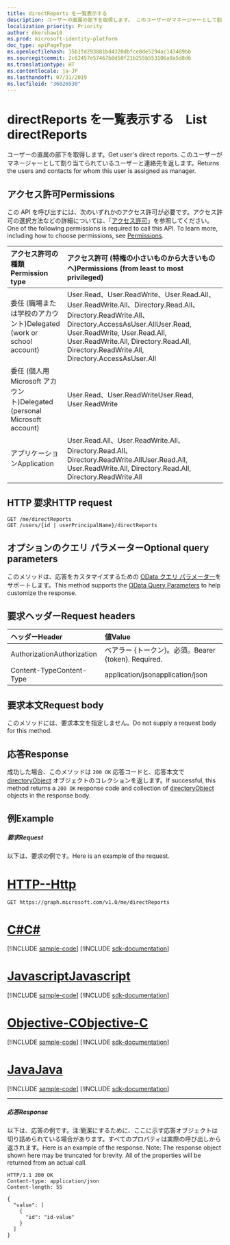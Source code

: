 ```yaml
---
title: directReports を一覧表示する　
description: ユーザーの直属の部下を取得します。 このユーザーがマネージャーとして割り当てられているユーザーと連絡先を返します。
localization_priority: Priority
author: dkershaw10
ms.prod: microsoft-identity-platform
doc_type: apiPageType
ms.openlocfilehash: 35b1fd293881bd4320dbfce8de5294ac143489bb
ms.sourcegitcommit: 2c62457e57467b8d50f21b255b553106a9a5d8d6
ms.translationtype: HT
ms.contentlocale: ja-JP
ms.lasthandoff: 07/31/2019
ms.locfileid: "36026930"
---
```

# <a name="list-directreports"></a><span data-ttu-id="c3d6b-104">directReports を一覧表示する　</span><span class="sxs-lookup"><span data-stu-id="c3d6b-104">List directReports</span></span>

<span data-ttu-id="c3d6b-105">ユーザーの直属の部下を取得します。</span><span class="sxs-lookup"><span data-stu-id="c3d6b-105">Get user's direct reports.</span></span> <span data-ttu-id="c3d6b-106">このユーザーがマネージャーとして割り当てられているユーザーと連絡先を返します。</span><span class="sxs-lookup"><span data-stu-id="c3d6b-106">Returns the users and contacts for whom this user is assigned as manager.</span></span>
## <a name="permissions"></a><span data-ttu-id="c3d6b-107">アクセス許可</span><span class="sxs-lookup"><span data-stu-id="c3d6b-107">Permissions</span></span>
<span data-ttu-id="c3d6b-p103">この API を呼び出すには、次のいずれかのアクセス許可が必要です。アクセス許可の選択方法などの詳細については、「[アクセス許可](/graph/permissions-reference)」を参照してください。</span><span class="sxs-lookup"><span data-stu-id="c3d6b-p103">One of the following permissions is required to call this API. To learn more, including how to choose permissions, see [Permissions](/graph/permissions-reference).</span></span>

|<span data-ttu-id="c3d6b-110">アクセス許可の種類</span><span class="sxs-lookup"><span data-stu-id="c3d6b-110">Permission type</span></span>      | <span data-ttu-id="c3d6b-111">アクセス許可 (特権の小さいものから大きいものへ)</span><span class="sxs-lookup"><span data-stu-id="c3d6b-111">Permissions (from least to most privileged)</span></span>              |
|:--------------------|:---------------------------------------------------------|
|<span data-ttu-id="c3d6b-112">委任 (職場または学校のアカウント)</span><span class="sxs-lookup"><span data-stu-id="c3d6b-112">Delegated (work or school account)</span></span> | <span data-ttu-id="c3d6b-113">User.Read、User.ReadWrite、User.Read.All、User.ReadWrite.All、Directory.Read.All、Directory.ReadWrite.All、Directory.AccessAsUser.All</span><span class="sxs-lookup"><span data-stu-id="c3d6b-113">User.Read, User.ReadWrite, User.Read.All, User.ReadWrite.All, Directory.Read.All, Directory.ReadWrite.All, Directory.AccessAsUser.All</span></span>    |
|<span data-ttu-id="c3d6b-114">委任 (個人用 Microsoft アカウント)</span><span class="sxs-lookup"><span data-stu-id="c3d6b-114">Delegated (personal Microsoft account)</span></span> | <span data-ttu-id="c3d6b-115">User.Read、User.ReadWrite</span><span class="sxs-lookup"><span data-stu-id="c3d6b-115">User.Read, User.ReadWrite</span></span>    |
|<span data-ttu-id="c3d6b-116">アプリケーション</span><span class="sxs-lookup"><span data-stu-id="c3d6b-116">Application</span></span> | <span data-ttu-id="c3d6b-117">User.Read.All、User.ReadWrite.All、Directory.Read.All、Directory.ReadWrite.All</span><span class="sxs-lookup"><span data-stu-id="c3d6b-117">User.Read.All, User.ReadWrite.All, Directory.Read.All, Directory.ReadWrite.All</span></span> |

## <a name="http-request"></a><span data-ttu-id="c3d6b-118">HTTP 要求</span><span class="sxs-lookup"><span data-stu-id="c3d6b-118">HTTP request</span></span>
<!-- { "blockType": "ignored" } -->
```http
GET /me/directReports
GET /users/{id | userPrincipalName}/directReports
```
## <a name="optional-query-parameters"></a><span data-ttu-id="c3d6b-119">オプションのクエリ パラメーター</span><span class="sxs-lookup"><span data-stu-id="c3d6b-119">Optional query parameters</span></span>
<span data-ttu-id="c3d6b-120">このメソッドは、応答をカスタマイズするための [OData クエリ パラメーター](https://developer.microsoft.com/graph/docs/concepts/query_parameters)をサポートします。</span><span class="sxs-lookup"><span data-stu-id="c3d6b-120">This method supports the [OData Query Parameters](https://developer.microsoft.com/graph/docs/concepts/query_parameters) to help customize the response.</span></span>
## <a name="request-headers"></a><span data-ttu-id="c3d6b-121">要求ヘッダー</span><span class="sxs-lookup"><span data-stu-id="c3d6b-121">Request headers</span></span>
| <span data-ttu-id="c3d6b-122">ヘッダー</span><span class="sxs-lookup"><span data-stu-id="c3d6b-122">Header</span></span>       | <span data-ttu-id="c3d6b-123">値</span><span class="sxs-lookup"><span data-stu-id="c3d6b-123">Value</span></span>|
|:-----------|:------|
| <span data-ttu-id="c3d6b-124">Authorization</span><span class="sxs-lookup"><span data-stu-id="c3d6b-124">Authorization</span></span>  | <span data-ttu-id="c3d6b-p104">ベアラー {トークン}。必須。</span><span class="sxs-lookup"><span data-stu-id="c3d6b-p104">Bearer {token}. Required.</span></span>  |
| <span data-ttu-id="c3d6b-127">Content-Type</span><span class="sxs-lookup"><span data-stu-id="c3d6b-127">Content-Type</span></span>   | <span data-ttu-id="c3d6b-128">application/json</span><span class="sxs-lookup"><span data-stu-id="c3d6b-128">application/json</span></span>  |

## <a name="request-body"></a><span data-ttu-id="c3d6b-129">要求本文</span><span class="sxs-lookup"><span data-stu-id="c3d6b-129">Request body</span></span>
<span data-ttu-id="c3d6b-130">このメソッドには、要求本文を指定しません。</span><span class="sxs-lookup"><span data-stu-id="c3d6b-130">Do not supply a request body for this method.</span></span>

## <a name="response"></a><span data-ttu-id="c3d6b-131">応答</span><span class="sxs-lookup"><span data-stu-id="c3d6b-131">Response</span></span>

<span data-ttu-id="c3d6b-132">成功した場合、このメソッドは `200 OK` 応答コードと、応答本文で [directoryObject](../resources/directoryobject.md) オブジェクトのコレクションを返します。</span><span class="sxs-lookup"><span data-stu-id="c3d6b-132">If successful, this method returns a `200 OK` response code and collection of [directoryObject](../resources/directoryobject.md) objects in the response body.</span></span>
## <a name="example"></a><span data-ttu-id="c3d6b-133">例</span><span class="sxs-lookup"><span data-stu-id="c3d6b-133">Example</span></span>
##### <a name="request"></a><span data-ttu-id="c3d6b-134">要求</span><span class="sxs-lookup"><span data-stu-id="c3d6b-134">Request</span></span>
<span data-ttu-id="c3d6b-135">以下は、要求の例です。</span><span class="sxs-lookup"><span data-stu-id="c3d6b-135">Here is an example of the request.</span></span>

# <a name="httptabhttp"></a>[<span data-ttu-id="c3d6b-136">HTTP</span><span class="sxs-lookup"><span data-stu-id="c3d6b-136">--Http</span></span>](#tab/http)
<!-- {
  "blockType": "request",
  "name": "get_directreports"
}-->
```http
GET https://graph.microsoft.com/v1.0/me/directReports
```
# <a name="ctabcsharp"></a>[<span data-ttu-id="c3d6b-137">C#</span><span class="sxs-lookup"><span data-stu-id="c3d6b-137">C#</span></span>](#tab/csharp)
[!INCLUDE [sample-code](../includes/snippets/csharp/get-directreports-csharp-snippets.md)]
[!INCLUDE [sdk-documentation](../includes/snippets/snippets-sdk-documentation-link.md)]

# <a name="javascripttabjavascript"></a>[<span data-ttu-id="c3d6b-138">Javascript</span><span class="sxs-lookup"><span data-stu-id="c3d6b-138">Javascript</span></span>](#tab/javascript)
[!INCLUDE [sample-code](../includes/snippets/javascript/get-directreports-javascript-snippets.md)]
[!INCLUDE [sdk-documentation](../includes/snippets/snippets-sdk-documentation-link.md)]

# <a name="objective-ctabobjc"></a>[<span data-ttu-id="c3d6b-139">Objective-C</span><span class="sxs-lookup"><span data-stu-id="c3d6b-139">Objective-C</span></span>](#tab/objc)
[!INCLUDE [sample-code](../includes/snippets/objc/get-directreports-objc-snippets.md)]
[!INCLUDE [sdk-documentation](../includes/snippets/snippets-sdk-documentation-link.md)]

# <a name="javatabjava"></a>[<span data-ttu-id="c3d6b-140">Java</span><span class="sxs-lookup"><span data-stu-id="c3d6b-140">Java</span></span>](#tab/java)
[!INCLUDE [sample-code](../includes/snippets/java/get-directreports-java-snippets.md)]
[!INCLUDE [sdk-documentation](../includes/snippets/snippets-sdk-documentation-link.md)]

---

##### <a name="response"></a><span data-ttu-id="c3d6b-141">応答</span><span class="sxs-lookup"><span data-stu-id="c3d6b-141">Response</span></span>
<span data-ttu-id="c3d6b-p105">以下は、応答の例です。注:簡潔にするために、ここに示す応答オブジェクトは切り詰められている場合があります。すべてのプロパティは実際の呼び出しから返されます。</span><span class="sxs-lookup"><span data-stu-id="c3d6b-p105">Here is an example of the response. Note: The response object shown here may be truncated for brevity. All of the properties will be returned from an actual call.</span></span>
<!-- {
  "blockType": "response",
  "truncated": true,
  "@odata.type": "microsoft.graph.directoryObject",
  "isCollection": true
} -->
```http
HTTP/1.1 200 OK
Content-type: application/json
Content-length: 55

{
  "value": [
    {
      "id": "id-value"
    }
  ]
}
```

<!-- uuid: 8fcb5dbc-d5aa-4681-8e31-b001d5168d79
2015-10-25 14:57:30 UTC -->
<!-- {
  "type": "#page.annotation",
  "description": "List directReports",
  "keywords": "",
  "section": "documentation",
  "tocPath": "",
  "suppressions": [
  ]
}-->
